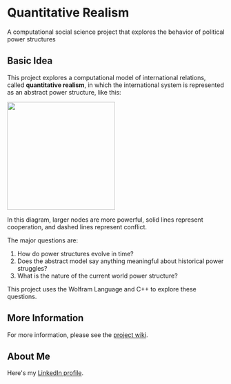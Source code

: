 # Quantitative Realism
 A computational social science project that explores the behavior of political power structures

## Basic Idea

This project explores a computational model of international relations, called **quantitative realism**, in which the international system is represented as an abstract power structure, like this:

<img src="https://github.com/mpoulshock/QuantitativeRealism/blob/main/Supplementary%20Materials/Wiki%20Images/Introduction/Random%20power%20structure.png" width="250" />

In this diagram, larger nodes are more powerful, solid lines represent cooperation, and dashed lines represent conflict.

The major questions are:

1. How do power structures evolve in time?
1. Does the abstract model say anything meaningful about historical power struggles?
1. What is the nature of the current world power structure?

This project uses the Wolfram Language and C++ to explore these questions.

## More Information

For more information, please see the [project wiki](https://github.com/mpoulshock/QuantitativeRealism/wiki).

## About Me

Here's my [LinkedIn profile](https://www.linkedin.com/in/mpoulshock/).
